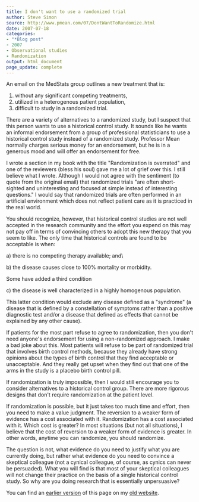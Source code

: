 ```yaml
---
title: I don't want to use a randomized trial
author: Steve Simon
source: http://www.pmean.com/07/DontWantToRandomize.html
date: 2007-07-18
categories:
- "*Blog post"
- 2007
- Observational studies
- Randomization
output: html_document
page_update: complete
---
```


An email on the MedStats group outlines a new treatment that is:

1. without any significant competing treatments,
2. utilized in a heterogenous patient population,
3. difficult to study in a randomized trial.

There are a variety of alternatives to a randomized study, but I suspect that this person wants to use a historical control study. It sounds like he wants an informal endorsement from a group of professional statisticians to use a historical control study instead of a randomized study. Professor Mean normally charges serious money for an endorsement, but he is in a generous mood and will offer an endorsement for free.

I wrote a section in my book with the title "Randomization is overrated" and one of the reviewers (bless his soul) gave me a lot of grief over this. I still believe what I wrote. Although I would not agree with the sentiment (to quote from the original email) that randomized trials "are often short-sighted and uninteresting and focused at simple instead of interesting questions." I would say that randomized trials are often performed in an artificial environment which does not reflect patient care as it is practiced in the real world.

You should recognize, however, that historical control studies are not well accepted in the research community and the effort you expend on this may not pay off in terms of convincing others to adopt this new therapy that you seem to like. The only time that historical controls are found to be acceptable is when:

a) there is no competing therapy available; and\

b) the disease causes close to 100% mortality or morbidity.

Some have added a third condition

c) the disease is well characterized in a highly homogenous population.

This latter condition would exclude any disease defined as a "syndrome" (a disease that is defined by a constellation of symptoms rather than a positive diagnostic test and/or a disease that defined as effects that cannot be explained by any other cause).

If patients for the most part refuse to agree to randomization, then you don't need anyone's endorsement for using a non-randomized approach. I make a bad joke about this. Most patients will refuse to be part of randomized trial that involves birth control methods, because they already have strong opinions about the types of birth control that they find acceptable or unacceptable. And they really get upset when they find out that one of the arms in the study is a placebo birth control pill.

If randomization is truly impossible, then I would still encourage you to consider alternatives to a historical control group. There are more rigorous designs that don't require randomization at the patient level.

If randomization is possible, but it just takes too much time and effort, then you need to make a value judgment. The reversion to a weaker form of evidence has a cost associated with it. Randomization has a cost associated with it. Which cost is greater? In most situations (but not all situations), I believe that the cost of reversion to a weaker form of evidence is greater. In other words, anytime you can randomize, you should randomize.

The question is not, what evidence do you need to justify what you are currently doing, but rather what evidence do you need to convince a skeptical colleague (not a cynical colleague, of course, as cynics can never be persuaded). What you will find is that most of your skeptical colleagues will not change their practice on the basis of a single historical control study. So why are you doing research that is essentially unpersuasive?

You can find an [earlier version][sim1] of this page on my [old website][sim2].

[sim1]: http://www.pmean.com/07/DontWantToRandomize.html
[sim2]: http://www.pmean.com
